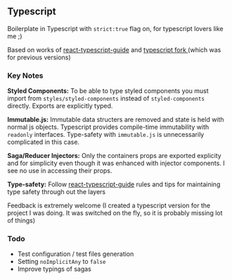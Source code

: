 ## Typescript 

Boilerplate in Typescript with `strict:true` flag on, for typescript lovers like me ;)

Based on works of [react-typescript-guide] and <a href="https://github.com/StrikeForceZero/react-typescript-boilerplate"> typescript fork </a>(which was for previous versions)

### Key Notes

**Styled Components:** To be able to type styled components you must import from `styles/styled-components` instead of `styled-components` directly. Exports are explicitly typed. 

**Immutable.js:** Immutable data structers are removed and state is held with normal js objects. Typescript provides compile-time immutability with `readonly` interfaces. Type-safety with `immutable.js` is unnecessarily complicated in this case.

**Saga/Reducer Injectors:** Only the containers props are exported explicity and for simplicity even though it was enhanced with injector components. I see no use in accessing their props.

**Type-safety:** Follow [react-typescript-guide] rules and tips for maintaining type safety through out the layers



Feedback is extremely welcome (I created a typescript version for the project I was doing. It was switched on the fly, so it is probably missing lot of things)

### Todo
- Test configuration / test files generation
- Setting `noImplicitAny` to `false`
- Improve typings of sagas

[react-typescript-guide]: <https://github.com/piotrwitek/react-redux-typescript-guide>